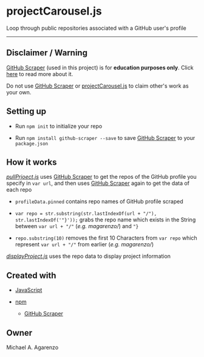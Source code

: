 # projectCarousel.js

Loop through public repositories associated with a GitHub user's profile

---

## Disclaimer / Warning

[GitHub Scraper](https://github.com/nelsonic/github-scraper) (used in this project) is for **education purposes only**. Click [here](https://github.com/nelsonic/github-scraper) to read more about it.

Do not use [GitHub Scraper](https://github.com/nelsonic/github-scraper) or [projectCarousel.js](https://github.com/magarenzo/projectCarousel.js) to claim other's work as your own.

## Setting up

* Run `npm init` to initialize your repo

* Run `npm install github-scraper --save` to save [GitHub Scraper](https://github.com/nelsonic/github-scraper) to your `package.json`

## How it works

*[pullPrjoect.js](https://github.com/magarenzo/projectCarousel.js/blob/master/pullProjects.js)* uses [GitHub Scraper](https://github.com/nelsonic/github-scraper) to get the repos of the GitHub profile you specify in `var url`, and then uses [GitHub Scraper](https://github.com/nelsonic/github-scraper) again to get the data of each repo

* `profileData.pinned` contains repo names of GitHub profile scraped

* `var repo = str.substring(str.lastIndexOf(url + "/"), str.lastIndexOf('"}'));` grabs the repo name which exists in the String between `var url + "/"` (*e.g. magarenzo/*) and `"}`

* `repo.substring(10)` removes the first 10 Characters from `var repo` which represent `var url + "/"` from earlier (*e.g. magarenzo/*)

*[displayProject.js](https://github.com/magarenzo/projectCarousel.js/blob/master/displayProjects.js)* uses the repo data to display project information

## Created with

* [JavaScript](https://www.javascript.com/)

* [npm](https://www.npmjs.com/)

  * [GitHub Scraper](https://github.com/nelsonic/github-scraper)

## Owner

Michael A. Agarenzo
